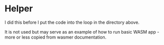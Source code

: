# Helper

I did this before I put the code into the loop in the directory above.

It is not used but may serve as an example of how to run basic WASM app - more
or less copied from wasmer documentation.
